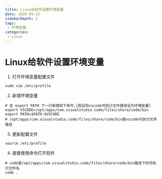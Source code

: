 ```yaml
---
title: Linux给软件设置环境变量
date: 2020-09-25
sidebarDepth: 2
tags:
 - 环境变量
categories:
 - Linux
---
```


# Linux给软件设置环境变量
1. 打开环境变量配置文件
```shellsession
sudo vim /etc/profile
```
2. 新增环境变量
```shellsession
# 在 export PATH 下一行新增如下命令,(假设将vscode可执行文件路径设为环境变量)
export VSCODE=/opt/apps/com.visualstudio.code/files/share/code/bin
export PATH=$PATH:$VSCODE
# /opt/apps/com.visualstudio.code/files/share/code/bin是vscode可执行文件路径
```
3. 更新配置文件
```shellsession
source /etc/profile
```
4. 直接使用命令打开软件
```shellsession
# code是/opt/apps/com.visualstudio.code/files/share/code/bin路径下的可执行文件名
code .
```